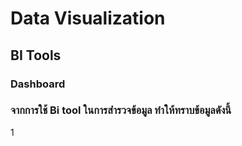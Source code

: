 # Data Visualization

## BI Tools

### Dashboard

### จากการใช้ Bi tool ในการสำรวจข้อมูล ทำให้ทราบข้อมูลดังนี้

1
